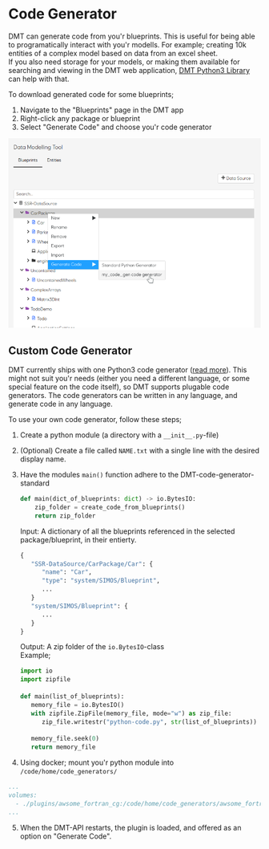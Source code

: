 # Code Generator

DMT can generate code from you'r blueprints. This is useful for being able to programatically interact with you'r modells. For example; creating 10k entities of a complex model based on data from an excel sheet.  
If you also need storage for your models, or making them available for searching and viewing in the DMT web application, [DMT Python3 Library](https://equinor.github.io/dmt-py/) can help with that.

To download generated code for some blueprints;

1. Navigate to the "Blueprints" page in the DMT app
2. Right-click any package or blueprint
3. Select "Generate Code" and choose you'r code generator

![custom_code_generator](./custom_code_generator.png)

## Custom Code Generator

DMT currently ships with one Python3 code generator ([read more](docs/standard_code_gen.md)).
This might not suit you'r needs (either you need a different language, or some special feature on the code itself), so DMT supports plugable code generators. The code generators can be written in any language, and generate code in any language.

To use your own code generator, follow these steps;

1. Create a python module (a directory with a `__init__.py`-file)
2. (Optional) Create a file called `NAME.txt` with a single line with the desired display name.
3. Have the modules `main()` function adhere to the DMT-code-generator-standard

   ```python
   def main(dict_of_blueprints: dict) -> io.BytesIO:
       zip_folder = create_code_from_blueprints()
       return zip_folder
   ```

   Input: A dictionary of all the blueprints referenced in the selected package/blueprint, in their entierty.

   ```python
   {
      "SSR-DataSource/CarPackage/Car": {
         "name": "Car",
         "type": "system/SIMOS/Blueprint",
         ...
      }
      "system/SIMOS/Blueprint": {
         ...
      }
   }
   ```

   Output: A zip folder of the `io.BytesIO`-class  
   Example;

   ```python
   import io
   import zipfile

   def main(list_of_blueprints):
      memory_file = io.BytesIO()
      with zipfile.ZipFile(memory_file, mode="w") as zip_file:
         zip_file.writestr("python-code.py", str(list_of_blueprints))

      memory_file.seek(0)
      return memory_file
   ```

4. Using docker; mount you'r python module into  `/code/home/code_generators/`

 ```yaml
 ...
 volumes:
   - ./plugins/awsome_fortran_cg:/code/home/code_generators/awsome_fortran_cg
 ...
 ```

5. When the DMT-API restarts, the plugin is loaded, and offered as an option on "Generate Code".
